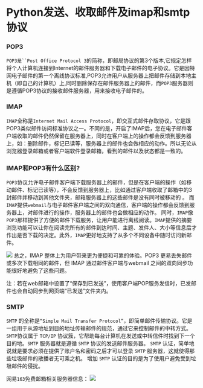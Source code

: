 # Python发送、收取邮件及imap和smtp协议

### POP3
`POP3是``Post Office Protocol 3`的简称，即邮局协议的第3个版本,它规定怎样将个人计算机连接到Internet的邮件服务器和下载电子邮件的电子协议。它是因特网电子邮件的第一个离线协议标准,POP3允许用户从服务器上把邮件存储到本地主机（即自己的计算机）上,同时删除保存在邮件服务器上的邮件，而`POP3`服务器则是遵循POP3协议的接收邮件服务器，用来接收电子邮件的。

### IMAP
`IMAP`全称是`Internet Mail Access Protocol`，即交互式邮件存取协议，它是跟POP3类似邮件访问标准协议之一。不同的是，开启了IMAP后，您在电子邮件客户端收取的邮件仍然保留在服务器上，同时在客户端上的操作都会反馈到服务器上，如：删除邮件，标记已读等，服务器上的邮件也会做相应的动作。所以无论从浏览器登录邮箱或者客户端软件登录邮箱，看到的邮件以及状态都是一致的。

### IMAP和POP3有什么区别?
`POP3`协议允许电子邮件客户端下载服务器上的邮件，但是在客户端的操作（如移动邮件、标记已读等），不会反馈到服务器上，比如通过客户端收取了邮箱中的3封邮件并移动到其他文件夹，邮箱服务器上的这些邮件是没有同时被移动的 。
而`IMAP`提供`webmail`与电子邮件客户端之间的双向通信，客户端的操作都会反馈到服务器上，对邮件进行的操作，服务器上的邮件也会做相应的动作。
同时，`IMAP`像`POP3`那样提供了方便的邮件下载服务，让用户能进行离线阅读。`IMAP`提供的摘要浏览功能可以让你在阅读完所有的邮件到达时间、主题、发件人、大小等信息后才作出是否下载的决定。此外，`IMAP`更好地支持了从多个不同设备中随时访问新邮件。

![](https://github.com/ddxygq/PyCode/raw/master/source/image/1.png)
总之，IMAP 整体上为用户带来更为便捷和可靠的体验。POP3 更易丢失邮件或多次下载相同的邮件，但 IMAP 通过邮件客户端与webmail 之间的双向同步功能很好地避免了这些问题。

 注：若在web邮箱中设置了“保存到已发送”，使用客户端POP服务发信时，已发邮件也会自动同步到网页端“已发送”文件夹内。

### SMTP
`SMTP` 的全称是`“Simple Mail Transfer Protocol”`，即简单邮件传输协议。它是一组用于从源地址到目的地址传输邮件的规范，通过它来控制邮件的中转方式。`SMTP`协议属于 `TCP/IP` 协议簇，它帮助每台计算机在发送或中转信件时找到下一个目的地。`SMTP` 服务器就是遵循 `SMTP` 协议的发送邮件服务器。
`SMTP` 认证，简单地说就是要求必须在提供了账户名和密码之后才可以登录 `SMTP` 服务器，这就使得那些垃圾邮件的散播者无可乘之机。
增加 `SMTP` 认证的目的是为了使用户避免受到垃圾邮件的侵扰。

网易`163`免费邮箱相关服务器信息：
![](https://github.com/ddxygq/PyCode/raw/master/source/image/2.png)